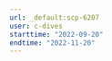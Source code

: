 ```yaml
---
url: _default:scp-6207
user: c-dives
starttime: "2022-09-20"
endtime: "2022-11-20"
---
```

<reserve />